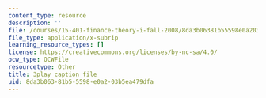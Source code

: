 ```yaml
---
content_type: resource
description: ''
file: /courses/15-401-finance-theory-i-fall-2008/8da3b06381b55598e0a203b5ea479dfa_JE80wLNIhjE.srt
file_type: application/x-subrip
learning_resource_types: []
license: https://creativecommons.org/licenses/by-nc-sa/4.0/
ocw_type: OCWFile
resourcetype: Other
title: 3play caption file
uid: 8da3b063-81b5-5598-e0a2-03b5ea479dfa
---
```


